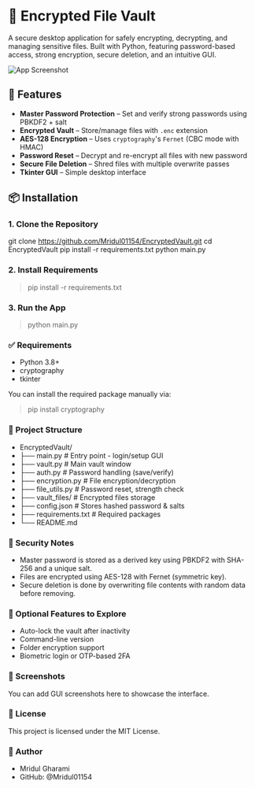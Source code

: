 # 🔐 Encrypted File Vault

A secure desktop application for safely encrypting, decrypting, and managing sensitive files. Built with Python, featuring password-based access, strong encryption, secure deletion, and an intuitive GUI.

![App Screenshot](screenshot.png)

## 🚀 Features
- **Master Password Protection** – Set and verify strong passwords using PBKDF2 + salt
- **Encrypted Vault** – Store/manage files with `.enc` extension
- **AES-128 Encryption** – Uses `cryptography`'s `Fernet` (CBC mode with HMAC)
- **Password Reset** – Decrypt and re-encrypt all files with new password
- **Secure File Deletion** – Shred files with multiple overwrite passes
- **Tkinter GUI** – Simple desktop interface

## 📦 Installation

### 1. Clone the Repository

git clone https://github.com/Mridul01154/EncryptedVault.git
cd EncryptedVault
pip install -r requirements.txt
python main.py

### 2. Install Requirements

> pip install -r requirements.txt


### 3. Run the App

> python main.py


### ✅ Requirements

- Python 3.8+
- cryptography
- tkinter

You can install the required package manually via:
> pip install cryptography

### 📁 Project Structure

- EncryptedVault/
- ├── main.py              # Entry point - login/setup GUI
- ├── vault.py             # Main vault window
- ├── auth.py              # Password handling (save/verify)
- ├── encryption.py        # File encryption/decryption
- ├── file_utils.py        # Password reset, strength check
- ├── vault_files/         # Encrypted files storage
- ├── config.json          # Stores hashed password & salts
- ├── requirements.txt     # Required packages
- └── README.md

### 🔐 Security Notes
- Master password is stored as a derived key using PBKDF2 with SHA-256 and a unique salt.
- Files are encrypted using AES-128 with Fernet (symmetric key).
- Secure deletion is done by overwriting file contents with random data before removing.

### 🧪 Optional Features to Explore
- Auto-lock the vault after inactivity
- Command-line version
- Folder encryption support
- Biometric login or OTP-based 2FA

### 📸 Screenshots
You can add GUI screenshots here to showcase the interface.

### 📝 License
This project is licensed under the MIT License.

### 🙋 Author
- Mridul Gharami
- GitHub: @Mridul01154
